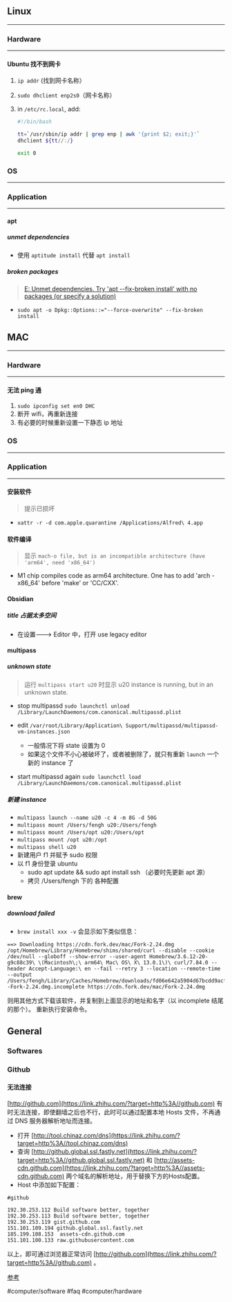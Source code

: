 ## Linux
---
### Hardware
---
####  Ubuntu 找不到网卡
1. `ip addr` (找到网卡名称）
2. `sudo dhclient enp2s0`（网卡名称）
3. in `/etc/rc.local`, add:

    ```bash
    #!/bin/bash
	
    tt=`/usr/sbin/ip addr | grep enp | awk '{print $2; exit;}'`
    dhclient ${tt//:/}
    
	exit 0
	
    ```

### OS
---
### Application
---
#### apt 
##### unmet dependencies
- 使用 `aptitude install` 代替 `apt install` 

##### broken packages
> [E: Unmet dependencies. Try 'apt --fix-broken install' with no packages (or specify a solution)](https://unix.stackexchange.com/questions/537546/e-unmet-dependencies-try-apt-fix-broken-install-with-no-packages-or-speci)

- `sudo apt -o Dpkg::Options::="--force-overwrite" --fix-broken install`

## MAC
---
### Hardware
---
#### 无法 ping 通
1. `sudo ipconfig set en0 DHC`
2. 断开 wifi，再重新连接
3. 有必要的时候重新设置一下静态 ip 地址
### OS
---
### Application
---
#### 安装软件
> 提示已损坏
- `xattr -r -d com.apple.quarantine /Applications/Alfred\ 4.app`

#### 软件编译
> 显示 `mach-o file, but is an incompatible architecture (have 'arm64', need 'x86_64')`

- M1 chip compiles code as arm64 architecture. One has to add 'arch -x86_64' before 'make' or 'CC/CXX'.

#### Obsidian
##### title 占据太多空间
- 在设置---> Editor 中，打开 use legacy editor

#### multipass
##### unknown state
> 运行 `multipass start u20` 时显示 u20 instance is running, but in an unknown state.

- stop multipassd
`sudo launchctl unload /Library/LaunchDaemons/com.canonical.multipassd.plist`

- edit `/var/root/Library/Application\ Support/multipassd/multipassd-vm-instances.json`
  - 一般情况下将 state 设置为 0
  - 如果这个文件不小心被破坏了，或者被删除了，就只有重新 `launch` 一个新的 instance 了

- start multipassd again
`sudo launchctl load /Library/LaunchDaemons/com.canonical.multipassd.plist`

##### 新建 instance
- `multipass launch --name u20 -c 4 -m 8G -d 50G`
- `multipass mount /Users/fengh u20:/Users/fengh`
- `multipass mount /Users/opt u20:/Users/opt`
- `multipass mount /opt u20:/opt`
- `multipass shell u20`
- 新建用户 f1 并赋予 sudo 权限
- 以 f1 身份登录 ubuntu
  - sudo apt update &&  sudo apt install ssh （必要时先更新 apt 源）
  - 拷贝 /Users/fengh 下的 各种配置

#### brew
##### download failed
- `brew install xxx -v`
会显示如下类似信息：
```
==> Downloading https://cdn.fork.dev/mac/Fork-2.24.dmg
/opt/Homebrew/Library/Homebrew/shims/shared/curl --disable --cookie /dev/null --globoff --show-error --user-agent Homebrew/3.6.12-20-g9c88c39\ \(Macintosh\;\ arm64\ Mac\ OS\ X\ 13.0.1\)\ curl/7.84.0 --header Accept-Language:\ en --fail --retry 3 --location --remote-time --output /Users/fengh/Library/Caches/Homebrew/downloads/fd06e642a5904d67bcdd9acf19cf3b3b91b76bb70724060e536d8f74f357b4fc--Fork-2.24.dmg.incomplete https://cdn.fork.dev/mac/Fork-2.24.dmg
```
则用其他方式下载该软件，并复制到上面显示的地址和名字（以 incomplete 结尾的那个）。
重新执行安装命令。

## General
### Softwares
### Github
#### 无法连接
 [http://github.com](https://link.zhihu.com/?target=http%3A//github.com) 有时无法连接，即使翻墙之后也不行，此时可以通过配置本地 Hosts 文件，不再通过 DNS 服务器解析地址而连接。

- 打开 [http://tool.chinaz.com/dns](https://link.zhihu.com/?target=http%3A//tool.chinaz.com/dns) 
- 查询 [http://github.global.ssl.fastly.net](https://link.zhihu.com/?target=http%3A//github.global.ssl.fastly.net) 和 [http://assets-cdn.github.com](https://link.zhihu.com/?target=http%3A//assets-cdn.github.com) 两个域名的解析地址，用于替换下方的Hosts配置。
- Host 中添加如下配置：
```text
#github

192.30.253.112 Build software better, together
192.30.253.113 Build software better, together
192.30.253.119 gist.github.com
151.101.109.194 github.global.ssl.fastly.net
185.199.108.153  assets-cdn.github.com
151.101.100.133 raw.githubusercontent.com
```

以上，即可通过浏览器正常访问 [http://github.com](https://link.zhihu.com/?target=http%3A//github.com) 。

 [参考](https://zhuanlan.zhihu.com/p/108898992?utm_source=wechat_session)

#computer/software
#faq
#computer/hardware
